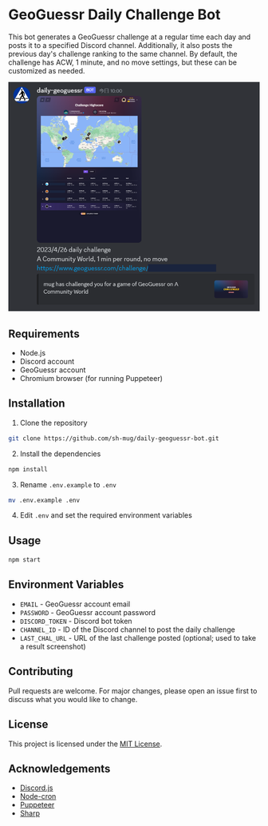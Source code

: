 # GeoGuessr Daily Challenge Bot

This bot generates a GeoGuessr challenge at a regular time each day and posts it to a specified Discord channel. Additionally, it also posts the previous day's challenge ranking to the same channel.
By default, the challenge has ACW, 1 minute, and no move settings, but these can be customized as needed.

![Screenshot of the bot in operation](./screenshot.PNG)

## Requirements

- Node.js
- Discord account
- GeoGuessr account
- Chromium browser (for running Puppeteer)

## Installation

1. Clone the repository

```bash
git clone https://github.com/sh-mug/daily-geoguessr-bot.git
```

2. Install the dependencies

```bash
npm install
```

3. Rename `.env.example` to `.env`

```bash
mv .env.example .env
```

4. Edit `.env` and set the required environment variables

## Usage

```bash
npm start
```

## Environment Variables

- `EMAIL` - GeoGuessr account email
- `PASSWORD` - GeoGuessr account password
- `DISCORD_TOKEN` - Discord bot token
- `CHANNEL_ID` - ID of the Discord channel to post the daily challenge
- `LAST_CHAL_URL` - URL of the last challenge posted (optional; used to take a result screenshot)

## Contributing

Pull requests are welcome. For major changes, please open an issue first to discuss what you would like to change.

## License

This project is licensed under the [MIT License](https://opensource.org/licenses/MIT).

## Acknowledgements

- [Discord.js](https://discord.js.org/)
- [Node-cron](https://github.com/kelektiv/node-cron)
- [Puppeteer](https://github.com/puppeteer/puppeteer)
- [Sharp](https://github.com/lovell/sharp)
